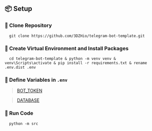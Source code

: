## 📦 Setup

### 🔗 Clone Repository

```shell
  git clone https://github.com/3DZHio/telegram-bot-template.git
  ```

### 📌 Create Virtual Environment and Install Packages

```shell
  cd telegram-bot-template & python -m venv venv & venv\Scripts\activate & pip install -r requirements.txt & rename .env.dist .env
  ```

### 📝 Define Variables in `.env`

> [BOT_TOKEN](https://core.telegram.org/bots#how-do-i-create-a-bot)

> [DATABASE](https://www.datacamp.com/tutorial/beginners-introduction-postgresql)

### 🚀 Run Code

```shell
  python -m src
  ```
